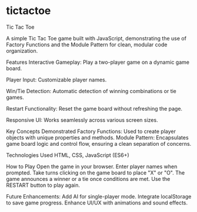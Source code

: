 # tictactoe

Tic Tac Toe

A simple Tic Tac Toe game built with JavaScript, demonstrating the use of Factory Functions and the Module Pattern for clean, modular code organization.

Features
Interactive Gameplay: Play a two-player game on a dynamic game board.

Player Input: Customizable player names.

Win/Tie Detection: Automatic detection of winning combinations or tie games.

Restart Functionality: Reset the game board without refreshing the page.

Responsive UI: Works seamlessly across various screen sizes.



Key Concepts Demonstrated
Factory Functions: Used to create player objects with unique properties and methods.
Module Pattern: Encapsulates game board logic and control flow, ensuring a clean separation of concerns.



Technologies Used
HTML, CSS, JavaScript (ES6+)



How to Play
Open the game in your browser.
Enter player names when prompted.
Take turns clicking on the game board to place "X" or "O".
The game announces a winner or a tie once conditions are met.
Use the RESTART button to play again.



Future Enhancements:
Add AI for single-player mode.
Integrate localStorage to save game progress.
Enhance UI/UX with animations and sound effects.


